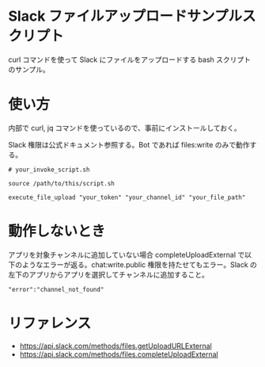 # Slack ファイルアップロードサンプルスクリプト

curl コマンドを使って Slack にファイルをアップロードする bash スクリプトのサンプル。

# 使い方

内部で curl, jq コマンドを使っているので、事前にインストールしておく。

Slack 権限は公式ドキュメント参照する。Bot であれば files:write のみで動作する。

```
# your_invoke_script.sh

source /path/to/this/script.sh

execute_file_upload "your_token" "your_channel_id" "your_file_path"
```

# 動作しないとき

アプリを対象チャンネルに追加していない場合 completeUploadExternal で以下のようなエラーが返る。chat:write.public 権限を持たせてもエラー。Slack の左下のアプリからアプリを選択してチャンネルに追加すること。

```
"error":"channel_not_found"
```

# リファレンス

- https://api.slack.com/methods/files.getUploadURLExternal
- https://api.slack.com/methods/files.completeUploadExternal
